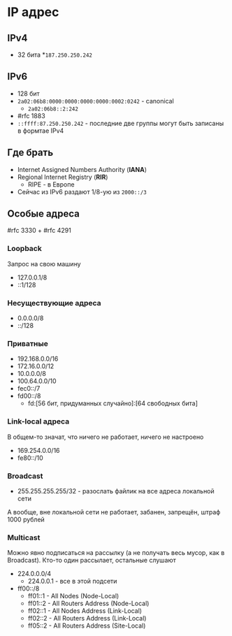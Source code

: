 # IP адрес
## IPv4
* 32 бита
*`187.250.250.242`

## IPv6

* 128 бит
* `2a02:06b8:0000:0000:0000:0000:0002:0242` - canonical
	* `2a02:06b8::2:242`
* #rfc 1883
* `::ffff:87.250.250.242` - последние две группы могут быть записаны в формтае IPv4

## Где брать
 * Internet Assigned Numbers Authority (**IANA**)
 * Regional Internet Registry (**RIR**)
	 * RIPE - в Европе
 * Сейчас из IPv6 раздают 1/8-ую из `2000::/3`

## Особые адреса
#rfc 3330 + #rfc 4291
### Loopback
Запрос на свою машину
* 127.0.0.1/8
* ::1/128

### Несуществующие адреса
* 0.0.0.0/8
* ::/128

### Приватные
* 192.168.0.0/16
* 172.16.0.0/12
* 10.0.0.0/8
* 100.64.0.0/10
* fec0::/7
* fd00::/8
	* fd:\[56 бит, придуманных случайно\]:\[64 свободных бита\]

### Link-local адреса
В общем-то значат, что ничего не работает, ничего не настроено

* 169.254.0.0/16
* fe80::/10

### Broadcast
* 255.255.255.255/32 - разослать файлик на все адреса локальной сети

А вообще, вне локальной сети не работает, забанен, запрещён, штраф 1000 рублей

### Multicast

Можно явно подписаться на рассылку (а не получать весь мусор, как в Broadcast). Кто-то один рассылает, остальные слушают

* 224.0.0.0/4
	* 224.0.0.1 - все в этой подсети
* ff00::/8
	* ff01::1 - All Nodes (Node-Local)
	* ff01::2 - All Routers Address (Node-Local)
	* ff02::1 - All Nodes Address (Link-Local)
	* ff02::2 - All Routers Address (Link-Local)
	* ff05::2 - All Routers Address (Site-Local)
